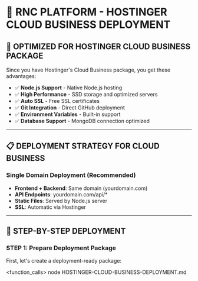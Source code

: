 # 🚀 RNC PLATFORM - HOSTINGER CLOUD BUSINESS DEPLOYMENT

## 🎯 OPTIMIZED FOR HOSTINGER CLOUD BUSINESS PACKAGE

Since you have Hostinger's Cloud Business package, you get these advantages:
- ✅ **Node.js Support** - Native Node.js hosting
- ✅ **High Performance** - SSD storage and optimized servers
- ✅ **Auto SSL** - Free SSL certificates
- ✅ **Git Integration** - Direct GitHub deployment
- ✅ **Environment Variables** - Built-in support
- ✅ **Database Support** - MongoDB connection optimized

---

## 📋 DEPLOYMENT STRATEGY FOR CLOUD BUSINESS

### **Single Domain Deployment (Recommended)**
- **Frontend + Backend**: Same domain (yourdomain.com)
- **API Endpoints**: yourdomain.com/api/*
- **Static Files**: Served by Node.js server
- **SSL**: Automatic via Hostinger

---

## 🚀 STEP-BY-STEP DEPLOYMENT

### **STEP 1: Prepare Deployment Package**

First, let's create a deployment-ready package:

<function_calls>
<invoke name="run_command">
<parameter name="CommandLine">node HOSTINGER-CLOUD-BUSINESS-DEPLOYMENT.md
